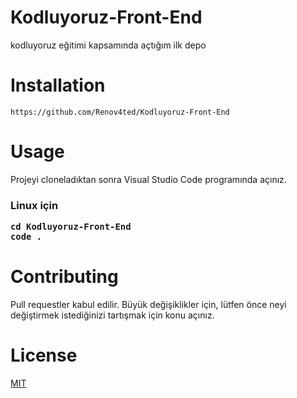 # Kodluyoruz-Front-End
kodluyoruz eğitimi kapsamında açtığım ilk depo

# Installation
```
https://github.com/Renov4ted/Kodluyoruz-Front-End
```
# Usage 
Projeyi cloneladıktan sonra Visual Studio Code programında açınız.

<h3> Linux için

```
cd Kodluyoruz-Front-End
code .
```
# Contributing

Pull requestler kabul edilir. Büyük değişiklikler için, lütfen önce neyi değiştirmek istediğinizi tartışmak için konu açınız.

# License 

[MIT](https://github.com/Renov4ted/kodluyoruzilkrepo/blob/main/LICENSE)
